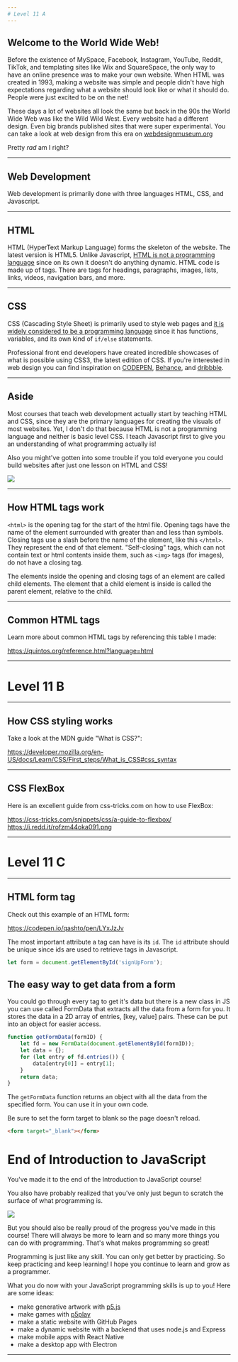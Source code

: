 ```yaml
---
# Level 11 A
---
```


## Welcome to the World Wide Web!

Before the existence of MySpace, Facebook, Instagram, YouTube, Reddit, TikTok, and templating sites like Wix and SquareSpace, the only way to have an online presence was to make your own website. When HTML was created in 1993, making a website was simple and people didn't have high expectations regarding what a website should look like or what it should do. People were just excited to be on the net!

These days a lot of websites all look the same but back in the 90s the World Wide Web was like the Wild Wild West. Every website had a different design. Even big brands published sites that were super experimental. You can take a look at web design from this era on [webdesignmuseum.org](https://www.webdesignmuseum.org/)

Pretty _rad_ am I right?

---

## Web Development

Web development is primarily done with three languages HTML, CSS, and Javascript.

---

## HTML

HTML (HyperText Markup Language) forms the skeleton of the website. The latest version is HTML5. Unlike Javascript, [HTML is not a programming language](https://ischool.syr.edu/why-html-is-not-a-programming-language/) since on its own it doesn't do anything dynamic. HTML code is made up of tags. There are tags for headings, paragraphs, images, lists, links, videos, navigation bars, and more.

---

## CSS

CSS (Cascading Style Sheet) is primarily used to style web pages and [it is widely considered to be a programming language](https://css-tricks.com/is-css-a-programming-language/) since it has functions, variables, and its own kind of `if/else` statements.

Professional front end developers have created incredible showcases of what is possible using CSS3, the latest edition of CSS. If you're interested in web design you can find inspiration on [CODEPEN](https://codepen.io), [Behance](https://www.behance.net/), and [dribbble](https://dribbble.com/).

---

## Aside

Most courses that teach web development actually start by teaching HTML and CSS, since they are the primary languages for creating the visuals of most websites. Yet, I don't do that because HTML is not a programming language and neither is basic level CSS. I teach Javascript first to give you an understanding of what programming actually is!

Also you might've gotten into some trouble if you told everyone you could build websites after just one lesson on HTML and CSS!

![](../src/memes/11_0.jpeg)

---

## How HTML tags work

`<html>` is the opening tag for the start of the html file. Opening tags have the name of the element surrounded with greater than and less than symbols. Closing tags use a slash before the name of the element, like this `</html>`. They represent the end of that element. "Self-closing" tags, which can not contain text or html contents inside them, such as `<img>` tags (for images), do not have a closing tag.

The elements inside the opening and closing tags of an element are called child elements. The element that a child element is inside is called the parent element, relative to the child.

---

## Common HTML tags

Learn more about common HTML tags by referencing this table I made:

<https://quintos.org/reference.html?language=html>

---

# Level 11 B

---

## How CSS styling works

Take a look at the MDN guide "What is CSS?":

<https://developer.mozilla.org/en-US/docs/Learn/CSS/First_steps/What_is_CSS#css_syntax>

---

## CSS FlexBox

Here is an excellent guide from css-tricks.com on how to use FlexBox:

<https://css-tricks.com/snippets/css/a-guide-to-flexbox/>
<https://i.redd.it/rofzm44oka091.png>

---

# Level 11 C

---

## HTML form tag

Check out this example of an HTML form:

<https://codepen.io/qashto/pen/LYxJzJv>

The most important attribute a tag can have is its `id`. The `id` attribute should be unique since ids are used to retrieve tags in Javascript.

```js
let form = document.getElementById('signUpForm');
```

## The easy way to get data from a form

You could go through every tag to get it's data but there is a new class in JS you can use called FormData that extracts all the data from a form for you. It stores the data in a 2D array of entries, [key, value] pairs. These can be put into an object for easier access.

```js
function getFormData(formID) {
	let fd = new FormData(document.getElementById(formID));
	let data = {};
	for (let entry of fd.entries()) {
		data[entry[0]] = entry[1];
	}
	return data;
}
```

The `getFormData` function returns an object with all the data from the specified form. You can use it in your own code.

Be sure to set the form target to blank so the page doesn't reload.

```html
<form target="_blank"></form>
```

# End of Introduction to JavaScript

You've made it to the end of the Introduction to JavaScript course!

You also have probably realized that you've only just begun to scratch the surface of what programming is.

![](../src/memes/11_1.jpeg)

But you should also be really proud of the progress you've made in this course! There will always be more to learn and so many more things you can do with programming. That's what makes programming so great!

Programming is just like any skill. You can only get better by practicing. So keep practicing and keep learning! I hope you continue to learn and grow as a programmer.

What you do now with your JavaScript programming skills is up to you! Here are some ideas:

- make generative artwork with [p5.js](p5js.org)
- make games with [p5play](p5play.org)
- make a static website with GitHub Pages
- make a dynamic website with a backend that uses node.js and Express
- make mobile apps with React Native
- make a desktop app with Electron

---

